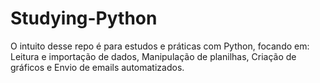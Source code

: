 # Studying-Python
O intuito desse repo é para estudos e práticas com Python, focando em:  Leitura e importação de dados, Manipulação de planilhas, Criação de gráficos e Envio de emails automatizados.
